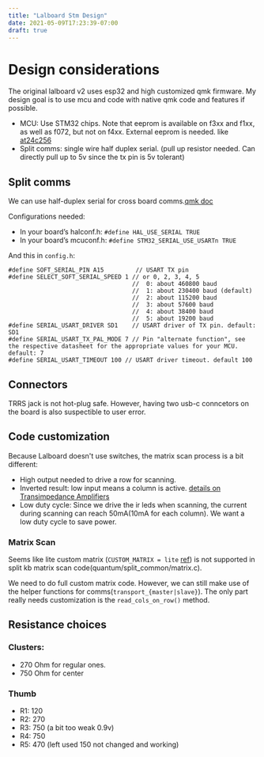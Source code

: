 ```yaml
---
title: "Lalboard Stm Design"
date: 2021-05-09T17:23:39-07:00
draft: true
---
```


# Design considerations

The original lalboard v2 uses esp32 and high customized qmk firmware. My design
goal is to use mcu and code with native qmk code and features if possible.

* MCU: Use STM32 chips. Note that eeprom is available on f3xx and f1xx, as well
as f072, but not on f4xx. External eeprom is needed. like [at24c256](https://lcsc.com/product-detail/EEPROM_MICROCHIP_AT24C256C-SSHL-T_AT24C256C-SSHL-T_C6482.html/?href=jlc-SMT)
* Split comms: single wire half duplex serial. (pull up resistor needed. Can
    directly pull up to 5v since the tx pin is 5v tolerant)

## Split comms

We can use half-duplex serial for cross board comms.[qmk
doc](https://docs.qmk.fm/#/serial_driver?id=usart-half-duplex)

Configurations needed:
* In your board’s halconf.h: `#define HAL_USE_SERIAL TRUE`
* In your board’s mcuconf.h: `#define STM32_SERIAL_USE_USARTn TRUE`

And this in `config.h`:

```
#define SOFT_SERIAL_PIN A15         // USART TX pin
#define SELECT_SOFT_SERIAL_SPEED 1 // or 0, 2, 3, 4, 5
                                   //  0: about 460800 baud
                                   //  1: about 230400 baud (default)
                                   //  2: about 115200 baud
                                   //  3: about 57600 baud
                                   //  4: about 38400 baud
                                   //  5: about 19200 baud
#define SERIAL_USART_DRIVER SD1    // USART driver of TX pin. default: SD1
#define SERIAL_USART_TX_PAL_MODE 7 // Pin "alternate function", see the respective datasheet for the appropriate values for your MCU. default: 7
#define SERIAL_USART_TIMEOUT 100 // USART driver timeout. default 100
```



## Connectors

TRRS jack is not hot-plug safe. However, having two usb-c conncetors on the
board is also suspectible to user error. 

## Code customization

Because Lalboard doesn't use switches, the matrix scan process is a bit 
different:

* High output needed to drive a row for scanning.
* Inverted result: low input means a column is active. 
[details on Transimpedance Amplifiers](https://hackaday.io/project/178232-lalboard/log/192192-phototransistors-transimpedance-amplifiers-and-response-times-oh-my)
* Low duty cycle: Since we drive the ir leds when scanning, the current during 
scanning can reach 50mA(10mA for each column). We want a low duty cycle to save
power.

### Matrix Scan

Seems like lite custom matrix (`CUSTOM_MATRIX = lite` [ref](https://docs.qmk.fm/#/custom_matrix?id=lite))
is not supported in split kb matrix scan code(quantum/split_common/matrix.c). 

We need to do full custom matrix code. However, we can still make use of the
helper functions for comms(`transport_{master|slave}`). The only part really
needs customization is the `read_cols_on_row()` method.


## Resistance choices

### Clusters: 
* 270 Ohm for regular ones.
* 750 Ohm for center

### Thumb
* R1: 120 
* R2: 270
* R3: 750 (a bit too weak 0.9v)
* R4: 750
* R5: 470 (left used 150 not changed and working)



